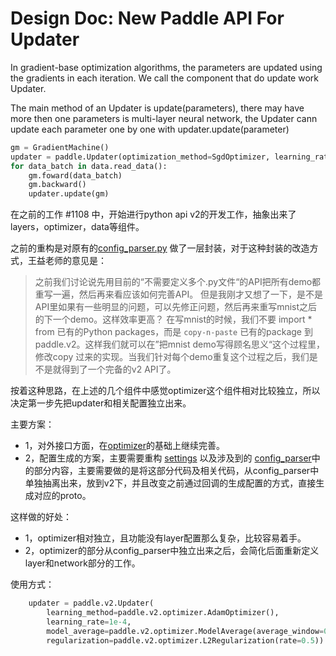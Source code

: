 # Design Doc: New Paddle API For Updater

In gradient-base optimization algorithms, the parameters are updated using the gradients in each iteration. We call the component that do update work Updater.

The main method of an Updater is update(parameters), there may have more then one parameters is multi-layer neural network, the Updater cann
update each parameter one by one with updater.update(parameter)

```python
gm = GradientMachine()
updater = paddle.Updater(optimization_method=SgdOptimizer, learning_rate=0.1, ...)
for data_batch in data.read_data():
    gm.foward(data_batch)
    gm.backward()
    updater.update(gm)
```

在之前的工作 #1108 中，开始进行python api v2的开发工作，抽象出来了 layers，optimizer，data等组件。

之前的重构是对原有的[config_parser.py](https://github.com/PaddlePaddle/Paddle/blob/develop/python/paddle/trainer/config_parser.py) 做了一层封装，对于这种封装的改造方式，王益老师的意见是：

>之前我们讨论说先用目前的“不需要定义多个.py文件“的API把所有demo都重写一遍，然后再来看应该如何完善API。
但是我刚才又想了一下，是不是API里如果有一些明显的问题，可以先修正问题，然后再来重写mnist之后的下一个demo。这样效率更高？
在写mnist的时候，我们不要 import * from 已有的Python packages，而是 `copy-n-paste` 已有的package 到 paddle.v2。这样我们就可以在”把mnist demo写得顾名思义“这个过程里，修改copy 过来的实现。当我们针对每个demo重复这个过程之后，我们是不是就得到了一个完备的v2 API了。

按着这种思路，在上述的几个组件中感觉optimizer这个组件相对比较独立，所以决定第一步先把updater和相关配置独立出来。

主要方案：

* 1，对外接口方面，在[optimizer](https://github.com/PaddlePaddle/Paddle/pull/1108/commits/2b988b47768b017abf08e49298d72c17c8bf89ad)的基础上继续完善。
* 2，配置生成的方案，主要需要重构 [settings](https://github.com/PaddlePaddle/Paddle/blob/develop/python/paddle/trainer_config_helpers/optimizers.py#L358) 以及涉及到的 [config_parser](https://github.com/PaddlePaddle/Paddle/blob/develop/python/paddle/trainer/config_parser.py#L3272)中的部分内容，主要需要做的是将这部分代码及相关代码，从config_parser中单独抽离出来，放到v2下，并且改变之前通过回调的生成配置的方式，直接生成对应的proto。

这样做的好处：

* 1，optimizer相对独立，且功能没有layer配置那么复杂，比较容易着手。
* 2，optimizer的部分从config_parser中独立出来之后，会简化后面重新定义layer和network部分的工作。

使用方式：
```python
    updater = paddle.v2.Updater(
        learning_method=paddle.v2.optimizer.AdamOptimizer(),
        learning_rate=1e-4,
        model_average=paddle.v2.optimizer.ModelAverage(average_window=0.5),
        regularization=paddle.v2.optimizer.L2Regularization(rate=0.5))
```
